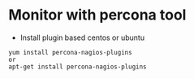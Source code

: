 # Monitor with percona tool
- Install plugin based centos or ubuntu
```
yum install percona-nagios-plugins
or
apt-get install percona-nagios-plugins
```

